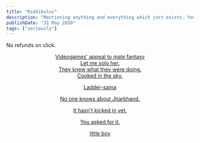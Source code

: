 ```yaml
---
title: "Riddikulus"
description: "Mentioning anything and everything which just exists. You may or may not find it funny. No refunds on this click. Also recommendations are welcome."
publishDate: "31 May 2020"
tags: ["seriously"]
---
```

<script defer src="https://cloud.umami.is/script.js" data-website-id="d8126afa-dc93-427c-a836-8e92a8586a7d"></script>

No refunds on click.
<br>
<p style="text-align: center;"><a href="https://youtu.be/G4cP7vR74fQ?si=V8LCVD7ATl0H8ywQ" target="_blank">Videogames' appeal to male fantasy</a>
<br>
<a href="https://youtu.be/0fckxZwX4Hs" target="_blank">Let me solo her.</a>
<br>
<a href="https://www.youtube.com/watch?v=A2KN9-xgGjA" target="_blank">They knew what they were doing.</a>
<br>
<a href="https://youtu.be/FOaGhE_sejI" target="_blank">Cooked in the sky.</a>
<br>
<p style="text-align: center;"><a href=" https://youtu.be/NiEMcjSQOzg" target="_blank">Ladder-sama</a>
<br>
<p style="text-align: center;"><a href="https://youtu.be/hK85U-tVMmA" target="_blank">No one knows about Jharkhand.</a>
<br>
<p style="text-align: center;"><a href="https://youtu.be/PbSYX1Lc0vI" target="_blank">It hasn't kicked in yet.</a>
<br>
<p style="text-align: center;"><a href="https://www.youtube.com/watch?v=PvTBLxpX0Fk" target="_blank">You asked for it.</a>
<br>
<p style="text-align: center;"><a href="https://youtu.be/98WhGgEjhHg?si=oieZvHcp6W3Czh5g" target="_blank">little boy</a>
<br>
</p>
